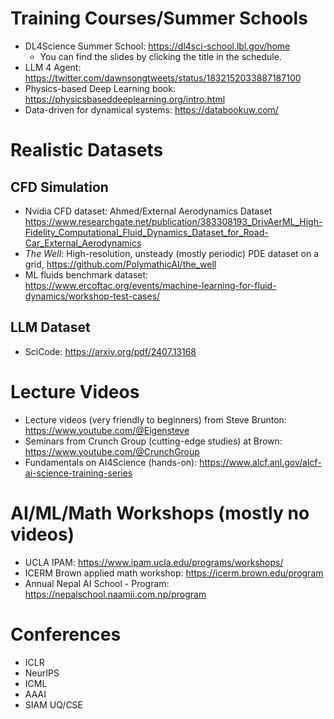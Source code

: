# Training Courses/Summer Schools
- DL4Science Summer School: https://dl4sci-school.lbl.gov/home 
  - You can find the slides by clicking the title in the schedule.
- LLM 4 Agent: https://twitter.com/dawnsongtweets/status/1832152033887187100
- Physics-based Deep Learning book: https://physicsbaseddeeplearning.org/intro.html
- Data-driven for dynamical systems: https://databookuw.com/

# Realistic Datasets
## CFD Simulation
- Nvidia CFD dataset: Ahmed/External Aerodynamics Dataset https://www.researchgate.net/publication/383308193_DrivAerML_High-Fidelity_Computational_Fluid_Dynamics_Dataset_for_Road-Car_External_Aerodynamics
- _The Well_: High-resolution, unsteady (mostly periodic) PDE dataset on a grid, https://github.com/PolymathicAI/the_well
- ML fluids benchmark dataset: https://www.ercoftac.org/events/machine-learning-for-fluid-dynamics/workshop-test-cases/

## LLM Dataset
- SciCode: https://arxiv.org/pdf/2407.13168

# Lecture Videos
- Lecture videos (very friendly to beginners) from Steve Brunton: https://www.youtube.com/@Eigensteve
- Seminars from Crunch Group (cutting-edge studies) at Brown: https://www.youtube.com/@CrunchGroup
- Fundamentals on AI4Science (hands-on): https://www.alcf.anl.gov/alcf-ai-science-training-series

# AI/ML/Math Workshops (mostly no videos)
- UCLA IPAM: https://www.ipam.ucla.edu/programs/workshops/
- ICERM Brown applied math workshop: https://icerm.brown.edu/program
- Annual Nepal AI School - Program: https://nepalschool.naamii.com.np/program 

# Conferences
- ICLR
- NeurIPS
- ICML
- AAAI 
- SIAM UQ/CSE
